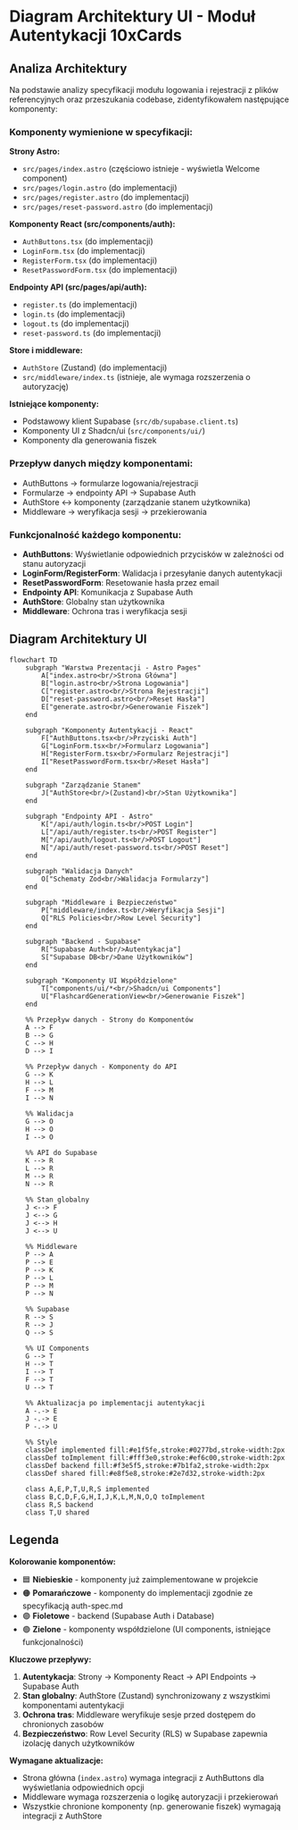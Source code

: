 # Diagram Architektury UI - Moduł Autentykacji 10xCards

## Analiza Architektury

Na podstawie analizy specyfikacji modułu logowania i rejestracji z plików referencyjnych oraz przeszukania codebase, zidentyfikowałem następujące komponenty:

### Komponenty wymienione w specyfikacji:

**Strony Astro:**
- `src/pages/index.astro` (częściowo istnieje - wyświetla Welcome component)
- `src/pages/login.astro` (do implementacji)
- `src/pages/register.astro` (do implementacji) 
- `src/pages/reset-password.astro` (do implementacji)

**Komponenty React (src/components/auth):**
- `AuthButtons.tsx` (do implementacji)
- `LoginForm.tsx` (do implementacji)
- `RegisterForm.tsx` (do implementacji)
- `ResetPasswordForm.tsx` (do implementacji)

**Endpointy API (src/pages/api/auth):**
- `register.ts` (do implementacji)
- `login.ts` (do implementacji)
- `logout.ts` (do implementacji)
- `reset-password.ts` (do implementacji)

**Store i middleware:**
- `AuthStore` (Zustand) (do implementacji)
- `src/middleware/index.ts` (istnieje, ale wymaga rozszerzenia o autoryzację)

**Istniejące komponenty:**
- Podstawowy klient Supabase (`src/db/supabase.client.ts`)
- Komponenty UI z Shadcn/ui (`src/components/ui/`)
- Komponenty dla generowania fiszek

### Przepływ danych między komponentami:
- AuthButtons → formularze logowania/rejestracji
- Formularze → endpointy API → Supabase Auth
- AuthStore ↔ komponenty (zarządzanie stanem użytkownika)
- Middleware → weryfikacja sesji → przekierowania

### Funkcjonalność każdego komponentu:
- **AuthButtons**: Wyświetlanie odpowiednich przycisków w zależności od stanu autoryzacji
- **LoginForm/RegisterForm**: Walidacja i przesyłanie danych autentykacji
- **ResetPasswordForm**: Resetowanie hasła przez email
- **Endpointy API**: Komunikacja z Supabase Auth
- **AuthStore**: Globalny stan użytkownika
- **Middleware**: Ochrona tras i weryfikacja sesji

## Diagram Architektury UI

```mermaid
flowchart TD
    subgraph "Warstwa Prezentacji - Astro Pages"
        A["index.astro<br/>Strona Główna"] 
        B["login.astro<br/>Strona Logowania"]
        C["register.astro<br/>Strona Rejestracji"] 
        D["reset-password.astro<br/>Reset Hasła"]
        E["generate.astro<br/>Generowanie Fiszek"]
    end
    
    subgraph "Komponenty Autentykacji - React"
        F["AuthButtons.tsx<br/>Przyciski Auth"]
        G["LoginForm.tsx<br/>Formularz Logowania"]
        H["RegisterForm.tsx<br/>Formularz Rejestracji"]
        I["ResetPasswordForm.tsx<br/>Reset Hasła"]
    end
    
    subgraph "Zarządzanie Stanem"
        J["AuthStore<br/>(Zustand)<br/>Stan Użytkownika"]
    end
    
    subgraph "Endpointy API - Astro"
        K["/api/auth/login.ts<br/>POST Login"]
        L["/api/auth/register.ts<br/>POST Register"]
        M["/api/auth/logout.ts<br/>POST Logout"]
        N["/api/auth/reset-password.ts<br/>POST Reset"]
    end
    
    subgraph "Walidacja Danych"
        O["Schematy Zod<br/>Walidacja Formularzy"]
    end
    
    subgraph "Middleware i Bezpieczeństwo"
        P["middleware/index.ts<br/>Weryfikacja Sesji"]
        Q["RLS Policies<br/>Row Level Security"]
    end
    
    subgraph "Backend - Supabase"
        R["Supabase Auth<br/>Autentykacja"]
        S["Supabase DB<br/>Dane Użytkowników"]
    end
    
    subgraph "Komponenty UI Współdzielone"
        T["components/ui/*<br/>Shadcn/ui Components"]
        U["FlashcardGenerationView<br/>Generowanie Fiszek"]
    end
    
    %% Przepływ danych - Strony do Komponentów
    A --> F
    B --> G
    C --> H
    D --> I
    
    %% Przepływ danych - Komponenty do API
    G --> K
    H --> L
    F --> M
    I --> N
    
    %% Walidacja
    G --> O
    H --> O
    I --> O
    
    %% API do Supabase
    K --> R
    L --> R
    M --> R
    N --> R
    
    %% Stan globalny
    J <--> F
    J <--> G
    J <--> H
    J <--> U
    
    %% Middleware
    P --> A
    P --> E
    P --> K
    P --> L
    P --> M
    P --> N
    
    %% Supabase
    R --> S
    R --> J
    Q --> S
    
    %% UI Components
    G --> T
    H --> T
    I --> T
    F --> T
    U --> T
    
    %% Aktualizacja po implementacji autentykacji
    A -.-> E
    J -.-> E
    P -.-> U
    
    %% Style
    classDef implemented fill:#e1f5fe,stroke:#0277bd,stroke-width:2px
    classDef toImplement fill:#fff3e0,stroke:#ef6c00,stroke-width:2px
    classDef backend fill:#f3e5f5,stroke:#7b1fa2,stroke-width:2px
    classDef shared fill:#e8f5e8,stroke:#2e7d32,stroke-width:2px
    
    class A,E,P,T,U,R,S implemented
    class B,C,D,F,G,H,I,J,K,L,M,N,O,Q toImplement
    class R,S backend
    class T,U shared
```

## Legenda

**Kolorowanie komponentów:**
- 🟦 **Niebieskie** - komponenty już zaimplementowane w projekcie
- 🟠 **Pomarańczowe** - komponenty do implementacji zgodnie ze specyfikacją auth-spec.md
- 🟣 **Fioletowe** - backend (Supabase Auth i Database)
- 🟢 **Zielone** - komponenty współdzielone (UI components, istniejące funkcjonalności)

**Kluczowe przepływy:**
1. **Autentykacja**: Strony → Komponenty React → API Endpoints → Supabase Auth
2. **Stan globalny**: AuthStore (Zustand) synchronizowany z wszystkimi komponentami autentykacji
3. **Ochrona tras**: Middleware weryfikuje sesje przed dostępem do chronionych zasobów
4. **Bezpieczeństwo**: Row Level Security (RLS) w Supabase zapewnia izolację danych użytkowników

**Wymagane aktualizacje:**
- Strona główna (`index.astro`) wymaga integracji z AuthButtons dla wyświetlania odpowiednich opcji
- Middleware wymaga rozszerzenia o logikę autoryzacji i przekierowań
- Wszystkie chronione komponenty (np. generowanie fiszek) wymagają integracji z AuthStore
